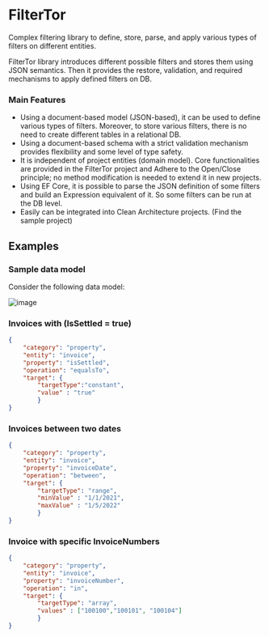 # FilterTor
Complex filtering library to define, store, parse, and apply various types of filters on different entities.  
 
FilterTor library introduces different possible filters and stores them using JSON semantics. Then it provides the restore, validation, and required mechanisms to apply defined filters on DB.  


### Main Features

- Using a document-based model (JSON-based), it can be used to define various types of filters. Moreover, to store various filters, there is no need to create different tables in a relational DB.
- Using a document-based schema with a strict validation mechanism provides flexibility and some level of type safety.
- It is independent of project entities (domain model). Core functionalities are provided in the FilterTor project and Adhere to the Open/Close principle; no method modification is needed to extend it in new projects.
- Using EF Core, it is possible to parse the JSON definition of some filters and build an Expression equivalent of it. So some filters can be run at the DB level.
- Easily can be integrated into Clean Architecture projects. (Find the sample project)

## Examples

### Sample data model
Consider the following data model:

![image](https://user-images.githubusercontent.com/7770893/208354329-1f365f50-c394-4056-bd2f-01258b65c224.png)


### Invoices with (IsSettled = true)
```json
{
    "category": "property",
    "entity": "invoice",
    "property": "isSettled",
    "operation": "equalsTo",
    "target": {
        "targetType":"constant",
        "value" : "true" 
        }
}
```

### Invoices between two dates
```json
{
    "category": "property",
    "entity": "invoice",
    "property": "invoiceDate",
    "operation": "between",
    "target": {
        "targetType": "range",
        "minValue" : "1/1/2021",
        "maxValue" : "1/5/2022" 
        }
}
```
### Invoice with specific InvoiceNumbers

```json
{
    "category": "property",
    "entity": "invoice",
    "property": "invoiceNumber",
    "operation": "in",
    "target": {
        "targetType": "array",
        "values" : ["100100","100101", "100104"]
        }
}
```
